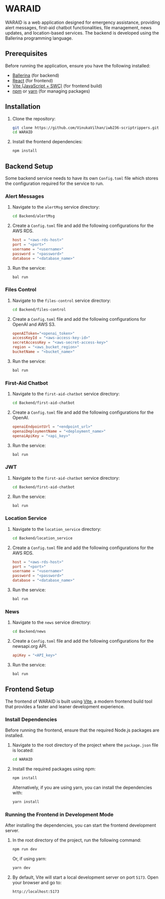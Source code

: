 # WARAID

WARAID is a web application designed for emergency assistance, providing alert messages, first-aid chatbot functionalities, file management, news updates, and location-based services. The backend is developed using the Ballerina programming language.

## Prerequisites

Before running the application, ensure you have the following installed:

- [Ballerina](https://ballerina.io/downloads/) (for backend)
- [React](https://react.dev/) (for frontend)
- [Vite (JavaScript + SWC)](https://vitejs.dev/guide/) (for frontend build)
- [npm](https://www.npmjs.com/) or [yarn](https://yarnpkg.com/) (for managing packages)

## Installation

1. Clone the repository:
    ```bash
    git clone https://github.com/VinukaVilhan/iwb236-scriptrippers.git
    cd WARAID
    ```

2. Install the frontend dependencies:
    ```bash
    npm install
    ```

## Backend Setup

Some backend service needs to have its own `Config.toml` file which stores the configuration required for the service to run.

### Alert Messages

1. Navigate to the `alertMsg` service directory:
    ```bash
    cd Backend/alertMsg
    ```

2. Create a `Config.toml` file and add the following configurations for the AWS RDS.
    ```toml
    host = "<aws-rds-host>" 
    port = "<port>"                  
    username = "<username>"        
    password = "<password>"  
    database = "<database_name>"
    ```

3. Run the service:
    ```bash
    bal run
    ```

### Files Control

1. Navigate to the `files-control` service directory:
    ```bash
    cd Backend/files-control
    ```

2. Create a `Config.toml` file and add the following configurations for OpenAI and AWS S3.
    ```toml
    openAIToken="<openai_token>"
    accessKeyId = "<aws-access-key-id>"
    secretAccessKey = "<aws-secret-access-key>"
    region = "<aws_bucket_region>"
    bucketName = "<bucket_name>"
    ```

3. Run the service:
    ```bash
    bal run
    ```

### First-Aid Chatbot

1. Navigate to the `first-aid-chatbot` service directory:
    ```bash
    cd Backend/first-aid-chatbot
    ```

2. Create a `Config.toml` file and add the following configurations for the OpenAI.
    ```toml
    openaiEndpointUrl = "<endpoint_url>"
    openaiDeploymentName = "<deployment_name>"
    openaiApiKey = "<api_key>"
    ```

3. Run the service:
    ```bash
    bal run
    ```

### JWT

1. Navigate to the `first-aid-chatbot` service directory:
    ```bash
    cd Backend/first-aid-chatbot
    ```

2. Run the service:
    ```bash
    bal run
    ```

### Location Service

1. Navigate to the `location_service` directory:
    ```bash
    cd Backend/location_service
    ```

2. Create a `Config.toml` file and add the following configurations for the AWS RDS.
    ```toml
    host = "<aws-rds-host>" 
    port = "<port>"                  
    username = "<username>"        
    password = "<password>"  
    database = "<database_name>"
    ```

3. Run the service:
    ```bash
    bal run
    ```

### News

1. Navigate to the `news` service directory:
    ```bash
    cd Backend/news
    ```

2. Create a `Config.toml` file and add the following configurations for the newsapi.org API.
    ```toml
    apiKey = "<API_key>"	
    ```

3. Run the service:
    ```bash
    bal run
    ```

## Frontend Setup

The frontend of WARAID is built using [Vite](https://vitejs.dev/), a modern frontend build tool that provides a faster and leaner development experience.

### Install Dependencies

Before running the frontend, ensure that the required Node.js packages are installed.

1. Navigate to the root directory of the project where the `package.json` file is located:
    ```bash
    cd WARAID
    ```

2. Install the required packages using npm:
    ```bash
    npm install
    ```

   Alternatively, if you are using yarn, you can install the dependencies with:
    ```bash
    yarn install
    ```

### Running the Frontend in Development Mode

After installing the dependencies, you can start the frontend development server.

1. In the root directory of the project, run the following command:
    ```bash
    npm run dev
    ```

   Or, if using yarn:
    ```bash
    yarn dev
    ```

2. By default, Vite will start a local development server on port `5173`. Open your browser and go to:
    ```
    http://localhost:5173
    ```
